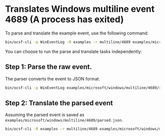 # Translates Windows multiline event 4689 (A process has exited)

To parse and translate the example event, use the following command:
```bash
bin/ocsf-cli -p WinEventLog -R examples -r multiline/4689 examples/microsoft/windows/multiline/4689/raw.event
```

You can choose to run the parse and translate tasks independently:

## Step 1: Parse the raw event.
The parser converts the event to JSON format.
```bash
bin/ocsf-cli -p WinEventLog examples/microsoft/windows/multiline/4689/raw.event
```

## Step 2: Translate the parsed event
Assuming the parsed event is saved as `examples/microsoft/windows/multiline/4689/parsed.json`.

```bash
bin/ocsf-cli -R examples -r multiline/4689 examples/microsoft/windows/multiline/4689/parsed.json
```
